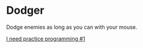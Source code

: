 # Dodger

Dodge enemies as long as you can with your mouse.

[I need practice programming #1](http://inventwithpython.com/blog/2012/02/20/i-need-practice-programming-49-ideas-for-game-clones-to-code/)
